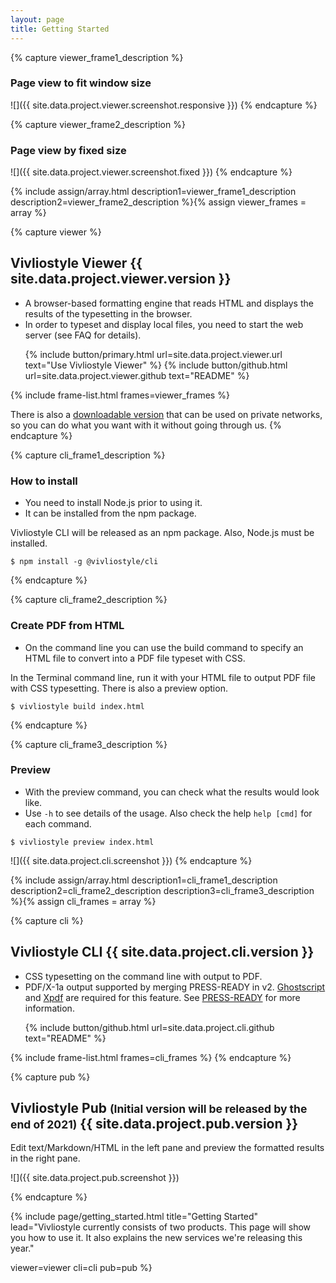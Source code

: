 ```yaml
---
layout: page
title: Getting Started
---
```



<!-- viewer -->
{% capture viewer_frame1_description %}
### Page view to fit window size

![]({{ site.data.project.viewer.screenshot.responsive }})
{% endcapture %}


{% capture viewer_frame2_description %}
### Page view by fixed size

![]({{ site.data.project.viewer.screenshot.fixed }})
{% endcapture %}


{% include assign/array.html
  description1=viewer_frame1_description
  description2=viewer_frame2_description
%}{% assign viewer_frames = array %}


{% capture viewer %}
<h2 id="vivliostyle-viewer">Vivliostyle Viewer <span class="tip">{{ site.data.project.viewer.version }}</span></h2>

- A browser-based formatting engine that reads HTML and displays the results of the typesetting in the browser.
- In order to typeset and display local files, you need to start the web server (see FAQ for details).

<ol class="list--medium">
  {% include button/primary.html url=site.data.project.viewer.url text="Use Vivliostyle Viewer" %}
  {% include button/github.html url=site.data.project.viewer.github text="README" %}
</ol>

{% include frame-list.html frames=viewer_frames %}

There is also a [downloadable version](https://github.com/vivliostyle/vivliostyle.js/releases) that can be used on private networks, so you can do what you want with it without going through us.
{% endcapture %}


<!-- cli -->
{% capture cli_frame1_description %}
### How to install

- You need to install Node.js prior to using it.
- It can be installed from the npm package.

Vivliostyle CLI will be released as an npm package. Also, Node.js must be installed.

```shell
$ npm install -g @vivliostyle/cli
```
{% endcapture %}


{% capture cli_frame2_description %}
### Create PDF from HTML

- On the command line you can use the build command to specify an HTML file to convert into a PDF file typeset with CSS.

In the Terminal command line, run it with your HTML file to output PDF file with CSS typesetting. There is also a preview option.

```shell
$ vivliostyle build index.html
```
{% endcapture %}


{% capture cli_frame3_description %}
### Preview

- With the preview command, you can check what the results would look like.
- Use `-h` to see details of the usage. Also check the help `help [cmd]` for each command.

```shell
$ vivliostyle preview index.html
```

![]({{ site.data.project.cli.screenshot }})
{% endcapture %}


{% include assign/array.html
  description1=cli_frame1_description
  description2=cli_frame2_description
  description3=cli_frame3_description
%}{% assign cli_frames = array %}


{% capture cli %}
<h2 id="vivliostyle-cli">Vivliostyle CLI <span class="tip">{{ site.data.project.cli.version }}</span></h2>

- CSS typesetting on the command line with output to PDF.
- PDF/X-1a output supported by merging PRESS-READY in v2. [Ghostscript](https://www.ghostscript.com/) and [Xpdf](http://www.xpdfreader.com/) are required for this feature. See [PRESS-READY](https://github.com/vibranthq/press-ready/blob/master/README.md) for more information.

<ol class="list--medium">
  {% include button/github.html url=site.data.project.cli.github text="README" %}
</ol>

{% include frame-list.html frames=cli_frames %}
{% endcapture %}


<!-- pub -->
{% capture pub %}
<h2 id="vivliostyle-pub">Vivliostyle Pub <small>(Initial version will be released by the end of 2021)</small> <span class="tip">{{ site.data.project.pub.version }}</span></h2>

Edit text/Markdown/HTML in the left pane and preview the formatted results in the right pane.

![]({{ site.data.project.pub.screenshot }})

<!-- <ol class="list--medium"> -->
  <!-- {% include button/primary.html url=site.data.project.pub.url text="Use Vivliostyle Pub" %} -->
  <!-- {% include button/github.html url=site.data.project.pub.github text="README" %} -->
<!-- </ol> -->
{% endcapture %}


{% include page/getting_started.html
  title="Getting Started"
  lead="Vivliostyle currently consists of two products. This page will show you how to use it. It also explains the new services we're releasing this year."

  viewer=viewer
  cli=cli
  pub=pub
%}
